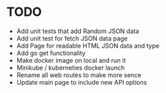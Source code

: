 # TODO

- Add unit tests that add Random JSON data
- Add unit test for fetch JSON data page
- Add Page for readable HTML JSON data and type
- Add go get functionality 
- Make docker image on local and run it
- Minikube / kuberneties docker launch
- Rename all web routes to make more sence
- Update main page to include new API options
